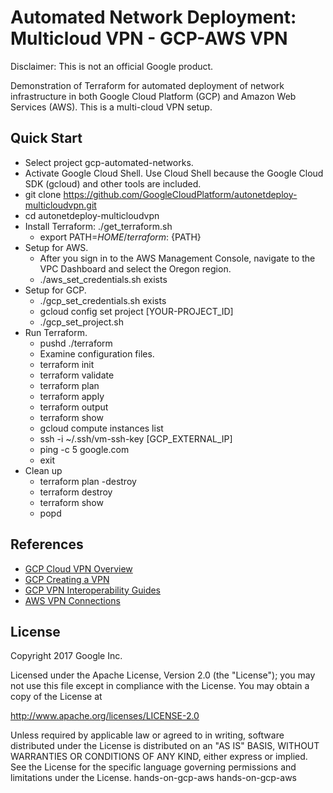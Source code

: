 # Automated Network Deployment: Multicloud VPN - GCP-AWS VPN

Disclaimer: This is not an official Google product.

Demonstration of Terraform for automated deployment of network infrastructure in
both Google Cloud Platform (GCP) and Amazon Web Services (AWS). This is a
multi-cloud VPN setup.

## Quick Start

*   Select project gcp-automated-networks.
*   Activate Google Cloud Shell. Use Cloud Shell because the Google Cloud SDK
    (gcloud) and other tools are included.
*   git clone
    https://github.com/GoogleCloudPlatform/autonetdeploy-multicloudvpn.git
*   cd autonetdeploy-multicloudvpn
*   Install Terraform: ./get_terraform.sh
    *   export PATH=${HOME}/terraform:$ {PATH}
*   Setup for AWS.
    *   After you sign in to the AWS Management Console, navigate to the VPC
        Dashboard and select the Oregon region.
    *   ./aws_set_credentials.sh exists
*   Setup for GCP.
    *   ./gcp_set_credentials.sh exists
    *   gcloud config set project [YOUR-PROJECT_ID]
    *   ./gcp_set_project.sh
*   Run Terraform.
    *   pushd ./terraform
    *   Examine configuration files.
    *   terraform init
    *   terraform validate
    *   terraform plan
    *   terraform apply
    *   terraform output
    *   terraform show
    *   gcloud compute instances list
    *   ssh -i ~/.ssh/vm-ssh-key [GCP_EXTERNAL_IP]
    *   ping -c 5 google.com
    *   exit
*   Clean up
    *   terraform plan -destroy
    *   terraform destroy
    *   terraform show
    *   popd

## References

*   [GCP Cloud VPN Overview](https://cloud.google.com/compute/docs/vpn/overview)
*   [GCP Creating a
    VPN](https://cloud.google.com/compute/docs/vpn/creating-vpns)
*   [GCP VPN Interoperability
    Guides](https://cloud.google.com/compute/docs/vpn/interop-guides)
*   [AWS VPN
    Connections](http://docs.aws.amazon.com/AmazonVPC/latest/UserGuide/vpn-connections.html)

## License

Copyright 2017 Google Inc.

Licensed under the Apache License, Version 2.0 (the "License"); you may not use
this file except in compliance with the License. You may obtain a copy of the
License at

http://www.apache.org/licenses/LICENSE-2.0

Unless required by applicable law or agreed to in writing, software distributed
under the License is distributed on an "AS IS" BASIS, WITHOUT WARRANTIES OR
CONDITIONS OF ANY KIND, either express or implied. See the License for the
specific language governing permissions and limitations under the License.
hands-on-gcp-aws
hands-on-gcp-aws
